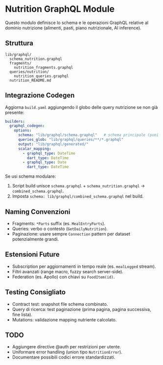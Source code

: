 # Nutrition GraphQL Module

Questo modulo definisce lo schema e le operazioni GraphQL relative al dominio nutrizione (alimenti, pasti, piano nutrizionale, AI inference).

## Struttura

```text
lib/graphql/
  schema_nutrition.graphql
  fragments/
    nutrition_fragments.graphql
  queries/nutrition/
    nutrition_queries.graphql
  nutrition_README.md
```

## Integrazione Codegen

Aggiorna `build.yaml` aggiungendo il globo delle query nutrizione se non già presente:

```yaml
builders:
  graphql_codegen:
    options:
      schema: "lib/graphql/schema.graphql"   # schema principale (puoi concatenare schema_nutrition.graphql in build step) 
      queries_glob: "lib/graphql/queries/**/*.graphql"
      output: "lib/graphql/generated/"
      scalar_mapping:
        - graphql_type: DateTime
          dart_type: DateTime
        - graphql_type: Date
          dart_type: DateTime
```

Se usi schema modulare:

1. Script build unisce `schema.graphql` + `schema_nutrition.graphql` → `combined_schema.graphql`.
2. Imposta `schema: lib/graphql/combined_schema.graphql` nel build.

## Naming Convenzioni

- Fragments: `*Parts` suffix (es. `MealEntryParts`).
- Queries: verbo o contesto (`GetDailyNutrition`).
- Paginazione: usare sempre `Connection` pattern per dataset potenzialmente grandi.

## Estensioni Future

- Subscription per aggiornamenti in tempo reale (es. `mealLogged` stream).
- Filtri avanzati (range macro, fuzzy search server-side).
- Federation (es. Apollo) con chiavi su `FoodItem(id)`.

## Testing Consigliato

- Contract test: snapshot file schema combinato.
- Query di ricerca: test paginazione (prima pagina, pagina successiva, fine lista).
- Mutations: validazione mapping nutriente calcolato.

## TODO

- Aggiungere directive @auth per restrizioni per utente.
- Uniformare error handling (union tipo `NutritionError`).
- Documentare possibili codici errore standardizzati.

